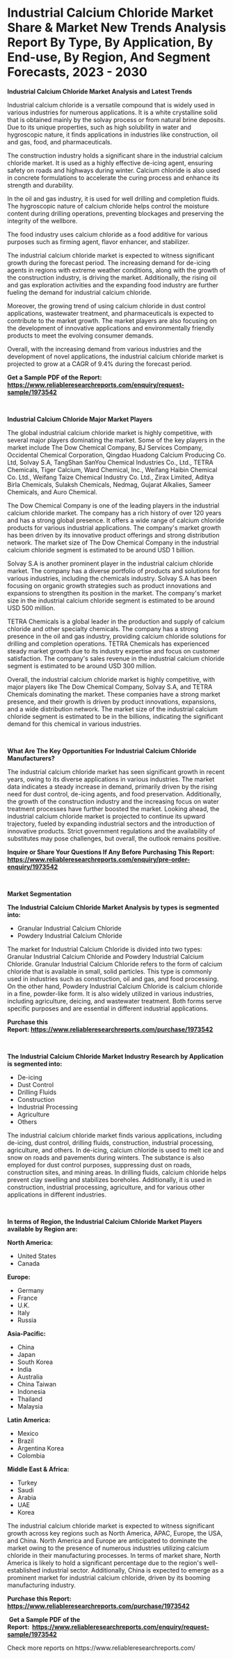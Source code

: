 <p><h1>Industrial Calcium Chloride Market Share & Market New Trends Analysis Report By Type, By Application, By End-use, By Region, And Segment Forecasts, 2023 - 2030</h1></p><p><strong>Industrial Calcium Chloride Market Analysis and Latest Trends</strong></p>
<p><p>Industrial calcium chloride is a versatile compound that is widely used in various industries for numerous applications. It is a white crystalline solid that is obtained mainly by the solvay process or from natural brine deposits. Due to its unique properties, such as high solubility in water and hygroscopic nature, it finds applications in industries like construction, oil and gas, food, and pharmaceuticals.</p><p>The construction industry holds a significant share in the industrial calcium chloride market. It is used as a highly effective de-icing agent, ensuring safety on roads and highways during winter. Calcium chloride is also used in concrete formulations to accelerate the curing process and enhance its strength and durability.</p><p>In the oil and gas industry, it is used for well drilling and completion fluids. The hygroscopic nature of calcium chloride helps control the moisture content during drilling operations, preventing blockages and preserving the integrity of the wellbore.</p><p>The food industry uses calcium chloride as a food additive for various purposes such as firming agent, flavor enhancer, and stabilizer.</p><p>The industrial calcium chloride market is expected to witness significant growth during the forecast period. The increasing demand for de-icing agents in regions with extreme weather conditions, along with the growth of the construction industry, is driving the market. Additionally, the rising oil and gas exploration activities and the expanding food industry are further fueling the demand for industrial calcium chloride.</p><p>Moreover, the growing trend of using calcium chloride in dust control applications, wastewater treatment, and pharmaceuticals is expected to contribute to the market growth. The market players are also focusing on the development of innovative applications and environmentally friendly products to meet the evolving consumer demands.</p><p>Overall, with the increasing demand from various industries and the development of novel applications, the industrial calcium chloride market is projected to grow at a CAGR of 9.4% during the forecast period.</p></p>
<p><strong>Get a Sample PDF of the Report:&nbsp; <a href="https://www.reliableresearchreports.com/enquiry/request-sample/1973542">https://www.reliableresearchreports.com/enquiry/request-sample/1973542</a></strong></p>
<p>&nbsp;</p>
<p><strong>Industrial Calcium Chloride Major Market Players</strong></p>
<p><p>The global industrial calcium chloride market is highly competitive, with several major players dominating the market. Some of the key players in the market include The Dow Chemical Company, BJ Services Company, Occidental Chemical Corporation, Qingdao Huadong Calcium Producing Co. Ltd, Solvay S.A, TangShan SanYou Chemical Industries Co., Ltd., TETRA Chemicals, Tiger Calcium, Ward Chemical, Inc., Weifang Haibin Chemical Co. Ltd., Weifang Taize Chemical Industry Co. Ltd., Zirax Limited, Aditya Birla Chemicals, Sulaksh Chemicals, Nedmag, Gujarat Alkalies, Sameer Chemicals, and Auro Chemical.</p><p>The Dow Chemical Company is one of the leading players in the industrial calcium chloride market. The company has a rich history of over 120 years and has a strong global presence. It offers a wide range of calcium chloride products for various industrial applications. The company's market growth has been driven by its innovative product offerings and strong distribution network. The market size of The Dow Chemical Company in the industrial calcium chloride segment is estimated to be around USD 1 billion.</p><p>Solvay S.A is another prominent player in the industrial calcium chloride market. The company has a diverse portfolio of products and solutions for various industries, including the chemicals industry. Solvay S.A has been focusing on organic growth strategies such as product innovations and expansions to strengthen its position in the market. The company's market size in the industrial calcium chloride segment is estimated to be around USD 500 million.</p><p>TETRA Chemicals is a global leader in the production and supply of calcium chloride and other specialty chemicals. The company has a strong presence in the oil and gas industry, providing calcium chloride solutions for drilling and completion operations. TETRA Chemicals has experienced steady market growth due to its industry expertise and focus on customer satisfaction. The company's sales revenue in the industrial calcium chloride segment is estimated to be around USD 300 million.</p><p>Overall, the industrial calcium chloride market is highly competitive, with major players like The Dow Chemical Company, Solvay S.A, and TETRA Chemicals dominating the market. These companies have a strong market presence, and their growth is driven by product innovations, expansions, and a wide distribution network. The market size of the industrial calcium chloride segment is estimated to be in the billions, indicating the significant demand for this chemical in various industries.</p></p>
<p>&nbsp;</p>
<p><strong>What Are The Key Opportunities For Industrial Calcium Chloride Manufacturers?</strong></p>
<p><p>The industrial calcium chloride market has seen significant growth in recent years, owing to its diverse applications in various industries. The market data indicates a steady increase in demand, primarily driven by the rising need for dust control, de-icing agents, and food preservation. Additionally, the growth of the construction industry and the increasing focus on water treatment processes have further boosted the market. Looking ahead, the industrial calcium chloride market is projected to continue its upward trajectory, fueled by expanding industrial sectors and the introduction of innovative products. Strict government regulations and the availability of substitutes may pose challenges, but overall, the outlook remains positive.</p></p>
<p><strong>Inquire or Share Your Questions If Any Before Purchasing This Report: <a href="https://www.reliableresearchreports.com/enquiry/pre-order-enquiry/1973542">https://www.reliableresearchreports.com/enquiry/pre-order-enquiry/1973542</a></strong></p>
<p>&nbsp;</p>
<p><strong>Market Segmentation</strong></p>
<p><strong>The Industrial Calcium Chloride Market Analysis by types is segmented into:</strong></p>
<p><ul><li>Granular Industrial Calcium Chloride</li><li>Powdery Industrial Calcium Chloride</li></ul></p>
<p><p>The market for Industrial Calcium Chloride is divided into two types: Granular Industrial Calcium Chloride and Powdery Industrial Calcium Chloride. Granular Industrial Calcium Chloride refers to the form of calcium chloride that is available in small, solid particles. This type is commonly used in industries such as construction, oil and gas, and food processing. On the other hand, Powdery Industrial Calcium Chloride is calcium chloride in a fine, powder-like form. It is also widely utilized in various industries, including agriculture, deicing, and wastewater treatment. Both forms serve specific purposes and are essential in different industrial applications.</p></p>
<p><strong>Purchase this Report:&nbsp;<a href="https://www.reliableresearchreports.com/purchase/1973542">https://www.reliableresearchreports.com/purchase/1973542</a></strong></p>
<p>&nbsp;</p>
<p><strong>The Industrial Calcium Chloride Market Industry Research by Application is segmented into:</strong></p>
<p><ul><li>De-icing</li><li>Dust Control</li><li>Drilling Fluids</li><li>Construction</li><li>Industrial Processing</li><li>Agriculture</li><li>Others</li></ul></p>
<p><p>The industrial calcium chloride market finds various applications, including de-icing, dust control, drilling fluids, construction, industrial processing, agriculture, and others. In de-icing, calcium chloride is used to melt ice and snow on roads and pavements during winters. The substance is also employed for dust control purposes, suppressing dust on roads, construction sites, and mining areas. In drilling fluids, calcium chloride helps prevent clay swelling and stabilizes boreholes. Additionally, it is used in construction, industrial processing, agriculture, and for various other applications in different industries.</p></p>
<p>&nbsp;</p>
<p><strong>In terms of Region, the Industrial Calcium Chloride Market Players available by Region are:</strong></p>
<p>
    <p> <strong> North America: </strong>
        <ul>
            <li>United States</li>
            <li>Canada</li>
        </ul>
        </p> 
    <p> <strong> Europe: </strong>
        <ul>
            <li>Germany</li>
            <li>France</li>
            <li>U.K.</li>
            <li>Italy</li>
            <li>Russia</li>
        </ul>
        </p> 
    <p> <strong> Asia-Pacific: </strong>
        <ul>
            <li>China</li>
            <li>Japan</li>
            <li>South Korea</li>
            <li>India</li>
            <li>Australia</li>
            <li>China Taiwan</li>
            <li>Indonesia</li>
            <li>Thailand</li>
            <li>Malaysia</li>
        </ul>
        </p> 
    <p> <strong> Latin America: </strong>
        <ul>
            <li>Mexico</li>
            <li>Brazil</li>
            <li>Argentina Korea</li>
            <li>Colombia</li>
        </ul>
        </p> 
    <p> <strong> Middle East & Africa: </strong>
        <ul>
            <li>Turkey</li>
            <li>Saudi</li>
            <li>Arabia</li>
            <li>UAE</li>
            <li>Korea</li>
        </ul>
    </p>
    </p>
<p><p>The industrial calcium chloride market is expected to witness significant growth across key regions such as North America, APAC, Europe, the USA, and China. North America and Europe are anticipated to dominate the market owing to the presence of numerous industries utilizing calcium chloride in their manufacturing processes. In terms of market share, North America is likely to hold a significant percentage due to the region's well-established industrial sector. Additionally, China is expected to emerge as a prominent market for industrial calcium chloride, driven by its booming manufacturing industry.</p></p>
<p><strong>Purchase this Report: <a href="https://www.reliableresearchreports.com/purchase/1973542">https://www.reliableresearchreports.com/purchase/1973542</a></strong></p>
<p>&nbsp;<strong>Get a Sample PDF of the Report:&nbsp;&nbsp;<a href="https://www.reliableresearchreports.com/enquiry/request-sample/1973542">https://www.reliableresearchreports.com/enquiry/request-sample/1973542</a></strong></p>
<p><strong></strong></p>
<p>Check more reports on https://www.reliableresearchreports.com/</p>